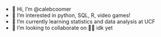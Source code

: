 - 👋 Hi, I’m @calebcoomer
- 👀 I’m interested in python, SQL, R, video games!
- 🌱 I’m currently learning statistics and data analysis at UCF
- 💞️ I’m looking to collaborate on 🥺🥺 idk yet

<!---
calebcoomer/calebcoomer is a ✨ special ✨ repository because its `README.md` (this file) appears on your GitHub profile.
You can click the Preview link to take a look at your changes.
--->
